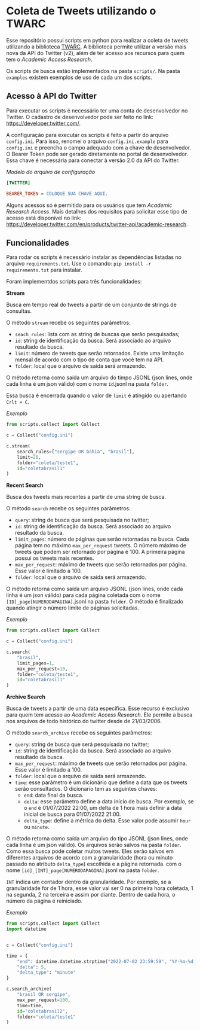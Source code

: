 # Coleta de Tweets utilizando o TWARC

Esse repositório possui scripts em python para realizar a coleta de tweets utilizando a biblioteca [TWARC](https://twarc-project.readthedocs.io/en/latest/). A biblioteca permite utilizar a versão mais nova da API do Twitter (v2), além de ter acesso aos recursos para quem tem o _Academic Access Research_. 

Os scripts de busca estão implementados na pasta `scripts/`. Na pasta `examples` existem exemplos de uso de cada um dos scripts. 

## Acesso à API do Twitter

Para executar os scripts é necessário ter uma conta de desenvolvedor no Twitter. O cadastro de desenvolvedor pode ser feito no link: https://developer.twitter.com/.

A configuração para executar os scripts é feito a partir do arquivo `config.ini`. Para isso, renomei o arquivo `config.ini.example` para `config.ini` e preencha o campo adequado com a chave de desenvolvedor. O Bearer Token pode ser gerado diretamente no portal de desenvolvedor. Essa chave é necessária para conectar à versão 2.0 da API do Twitter.

_Modelo do arquivo de configuração_

```ini
[TWITTER]

BEARER_TOKEN = COLOQUE SUA CHAVE AQUI.
```

Alguns acessos só é permitido para os usuários que tem _Academic Research Access_. Mais detalhes dos requisitos para solicitar esse tipo de acesso está disponível no link: https://developer.twitter.com/en/products/twitter-api/academic-research. 

## Funcionalidades

Para rodar os scripts é necessário instalar as dependências listadas no arquivo `requirements.txt`. Use o comando: `pip install -r requirements.txt` para instalar.

Foram implementdos scripts para três funcionalidades: 

**Stream**

Busca em tempo real do tweets a partir de um conjunto de strings de consultas. 

O método `stream` recebe os seguintes parâmetros: 

* `seach_rules`: lista com as string de buscas que serão pesquisadas;
* `id`: string de identificação da busca. Será associado ao arquivo resultado da busca.
* `limit`: número de tweets que serão retornados. Existe uma limitação mensal de acordo com o tipo de conta que você tem na API. 
* `folder`: local que o arquivo de saída será armazendo.

O método retorna como saída um arquivo do timpo JSONL (json lines, onde cada linha é um json válido) com o nome `id`.jsonl na pasta `folder`.

Essa busca é encerrada quando o valor de `limit` é atingido ou apertando `Crlt + C`.

_Exemplo_

```python
from scripts.collect import Collect

c = Collect("config.ini")

c.stream(
    search_rules=["sergipe OR bahia", "brasil"], 
    limit=20, 
    folder="coleta/teste1", 
    id="coletabrasil1"
)
```

**Recent Search**

Busca dos tweets mais recentes a partir de uma string de busca.

O método `search` recebe os seguintes parâmetros: 

* `query`: string de busca que será pesquisada no twitter;
* `id`: string de identificação da busca. Será associado ao arquivo resultado da busca.
* `limit_pages`: número de páginas que serão retornadas na busca. Cada página tem no máximo `max_per_request` tweets. O número máximo de tweets que podem ser retornado por página é 100. A primeira página possui os tweets mais recentes. 
* `max_per_request`: máximo de tweets que serão retornados por página. Esse valor é limitado a 100. 
* `folder`: local que o arquivo de saída será armazendo.

O método retorna como saída um arquivo JSONL (json lines, onde cada linha é um json válido) para cada página coletada  com o nome `[ID]_page[NUMERODAPAGINA]`.jsonl na pasta `folder`. O método é finalizado quando atingir o número limite de páginas solicitadas.

_Exemplo_

```python
from scripts.collect import Collect

c = Collect("config.ini")

c.search(
    "brasil", 
    limit_pages=1, 
    max_per_request=10, 
    folder="coleta/teste1", 
    id="coletabrasil1"
)
```

**Archive Search**

Busca de tweets a partir de uma data específica. Esse recurso é exclusivo para quem tem acesso ao _Academic Access Research_. Ele permite a busca nos arquivos de todo histórico do twitter desde de 21/03/2006.

O método `search_archive` recebe os seguintes parâmetros: 

* `query`: string de busca que será pesquisada no twitter;
* `id`: string de identificação da busca. Será associado ao arquivo resultado da busca.
* `max_per_request`: máximo de tweets que serão retornados por página. Esse valor é limitado a 100. 
* `folder`: local que o arquivo de saída será armazendo.
* `time`: esse parâmetro é um dicionário que define a data que os tweets serão consultados. O dicionario tem as seguintes chaves:
    * `end`: data final da busca.
    * `delta`: esse parâmetro define a data início de busca. Por exemplo, se o `end` é 01/07/2022 22:00, um delta de 1 hora mais definir a data inicial de busca para 01/07/2022 21:00.
    * `delta_type`: define a métrica do delta. Esse valor pode assumir `hour` ou `minute`.

O método retorna como saída um arquivo do tipo JSONL (json lines, onde cada linha é um json válido). Os arquivos serão salvos na pasta `folder`. Como essa busca pode coletar muitos tweets. Eles serão salvos em diferentes arquivos de acordo com a granularidade (hora ou minuto passado no atributo `delta_type`) escolhida e a página retornada. com o nome `[id]_[INT]_page[NUMERODAPAGINA]`.jsonl na pasta `folder`.

`INT` indica um contador dentro da granularidade. Por exemplo, se a granularidade for de 1 hora, esse valor vai ser 0 na primeira hora coletada, 1 na segunda, 2 na terceira e assim por diante. Dentro de cada hora, o número da página é reiniciado. 

_Exemplo_

```python
from scripts.collect import Collect
import datetime


c = Collect("config.ini")

time = {
    "end": datetime.datetime.strptime("2022-07-02 23:59:59", "%Y-%m-%d %H:%M:%S"), 
    "delta": 5, 
    "delta_type": "minute"
}

c.search_archive(
    "brasil OR sergipe", 
    max_per_request=100, 
    time=time, 
    id="coletabrasil2", 
    folder="coleta/teste1"
)

```
